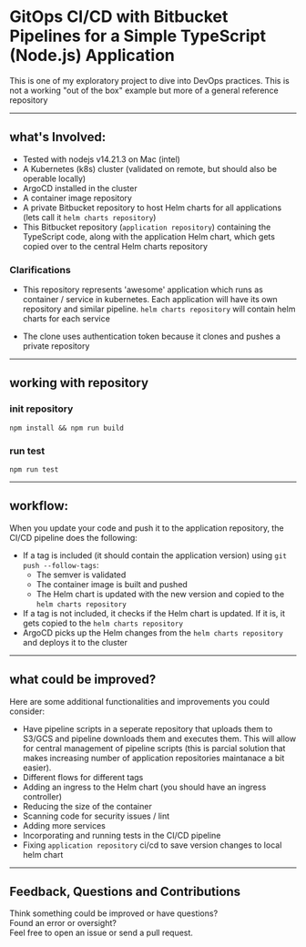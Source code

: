 # GitOps CI/CD with Bitbucket Pipelines for a Simple TypeScript (Node.js) Application

This is one of my exploratory project to dive into DevOps practices.
This is not a working "out of the box" example but more of a general reference repository

---

## what's Involved:

- Tested with nodejs v14.21.3 on Mac (intel)
- A Kubernetes (k8s) cluster (validated on remote, but should also be operable locally)
- ArgoCD installed in the cluster
- A container image repository
- A private Bitbucket repository to host Helm charts for all applications (lets call it `helm charts repository`)
- This Bitbucket repository (`application repository`) containing the TypeScript code, along with the application Helm chart, which gets copied over to the central Helm charts repository

### Clarifications

* This repository represents 'awesome' application which runs as container / service in kubernetes. Each application will have its own repository and similar pipeline. `helm charts repository` will contain helm charts for each service

* The clone uses authentication token because it clones and pushes a private repository

---
## working with repository

### init repository
```
npm install && npm run build
```
### run test

```
npm run test
```

---

## workflow:

When you update your code and push it to the application repository, the CI/CD pipeline does the following:

- If a tag is included (it should contain the application version) using `git push --follow-tags`:
    - The semver is validated
    - The container image is built and pushed
    - The Helm chart is updated with the new version and copied to the `helm charts repository`
- If a tag is not included, it checks if the Helm chart is updated. If it is, it gets copied to the `helm charts repository`
- ArgoCD picks up the Helm changes from the `helm charts repository` and deploys it to the cluster

---

## what could be improved?

Here are some additional functionalities and improvements you could consider:

- Have pipeline scripts in a seperate repository that uploads them to S3/GCS and pipeline downloads them and executes them. This will allow for central management of pipeline scripts (this is parcial solution that makes increasing number of application repositories maintanace a bit easier).
- Different flows for different tags
- Adding an ingress to the Helm chart (you should have an ingress controller)
- Reducing the size of the container
- Scanning code for security issues / lint
- Adding more services
- Incorporating and running tests in the CI/CD pipeline
- Fixing `application repository` ci/cd to save version changes to local helm chart

---

## Feedback, Questions and Contributions

Think something could be improved or have questions?<br>
Found an error or oversight?<br>
Feel free to open an issue or send a pull request.<br>